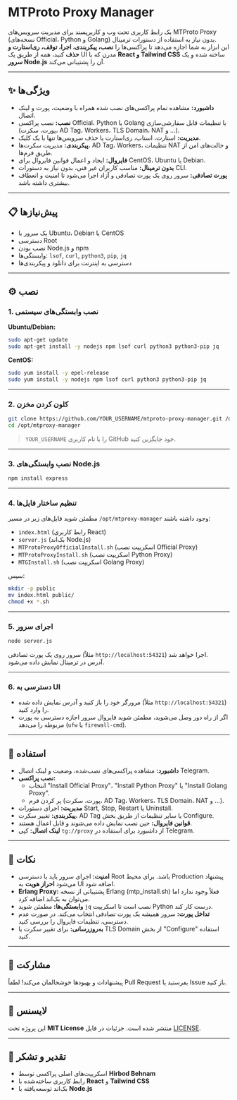 # MTProto Proxy Manager

یک رابط کاربری تحت وب و کاربرپسند برای مدیریت سرویس‌های MTProto Proxy (نسخه‌های Official، Python و Golang) بدون نیاز به استفاده از دستورات ترمینال.  
این ابزار به شما اجازه می‌دهد تا پراکسی‌ها را **نصب، پیکربندی، اجرا، توقف، ری‌استارت و حذف** کنید، همه از طریق یک UI مدرن که با **React و Tailwind CSS** ساخته شده و یک **سرور Node.js** آن را پشتیبانی می‌کند.

---

## ✨ ویژگی‌ها

- **داشبورد:** مشاهده تمام پراکسی‌های نصب شده همراه با وضعیت، پورت و لینک اتصال.  
- **نصب:** نصب پراکسی Official، Python یا Golang با تنظیمات قابل سفارشی‌سازی (پورت، سکرت، AD Tag، Workers، TLS Domain، NAT و ...).  
- **مدیریت:** استارت، استاپ، ری‌استارت یا حذف سرویس‌ها تنها با یک کلیک.  
- **پیکربندی:** مدیریت سکرت‌ها، AD Tag، Workers، تنظیمات NAT و حالت‌های امن از طریق فرم‌ها.  
- **فایروال:** ایجاد و اعمال قوانین فایروال برای CentOS، Ubuntu یا Debian.  
- **بدون ترمینال:** مناسب کاربران غیر فنی، بدون نیاز به دستورات CLI.  
- **پورت تصادفی:** سرور روی یک پورت تصادفی و آزاد اجرا می‌شود تا امنیت و انعطاف بیشتری داشته باشد.  

---

## 📋 پیش‌نیازها

- یک سرور با Ubuntu، Debian یا CentOS  
- دسترسی Root  
- نصب بودن Node.js و npm  
- وابستگی‌ها: `lsof`, `curl`, `python3`, `pip`, `jq`  
- دسترسی به اینترنت برای دانلود و پیکربندی‌ها  

---

## ⚙️ نصب

### 1. نصب وابستگی‌های سیستمی

**Ubuntu/Debian:**
```bash
sudo apt-get update
sudo apt-get install -y nodejs npm lsof curl python3 python3-pip jq
```

**CentOS:**
```bash
sudo yum install -y epel-release
sudo yum install -y nodejs npm lsof curl python3 python3-pip jq
```

---

### 2. کلون کردن مخزن
```bash
git clone https://github.com/YOUR_USERNAME/mtproto-proxy-manager.git /opt/mtproxy-manager
cd /opt/mtproxy-manager
```
> `YOUR_USERNAME` را با نام کاربری GitHub خود جایگزین کنید.

---

### 3. نصب وابستگی‌های Node.js
```bash
npm install express
```

---

### 4. تنظیم ساختار فایل‌ها
مطمئن شوید فایل‌های زیر در مسیر `/opt/mtproxy-manager` وجود داشته باشند:
- `index.html` (رابط کاربری React)
- `server.js` (بک‌اند Node.js)
- `MTProtoProxyOfficialInstall.sh` (اسکریپت نصب Official Proxy)
- `MTProtoProxyInstall.sh` (اسکریپت نصب Python Proxy)
- `MTGInstall.sh` (اسکریپت نصب Golang Proxy)

سپس:

```bash
mkdir -p public
mv index.html public/
chmod +x *.sh
```

---

### 5. اجرای سرور
```bash
node server.js
```

سرور روی یک پورت تصادفی (مثلاً `http://localhost:54321`) اجرا خواهد شد.  
آدرس در ترمینال نمایش داده می‌شود.

---

### 6. دسترسی به UI
- مرورگر خود را باز کنید و آدرس نمایش داده شده (مثلاً `http://localhost:54321`) را وارد کنید.  
- اگر از راه دور وصل می‌شوید، مطمئن شوید فایروال سرور اجازه دسترسی به پورت مربوطه را می‌دهد (`ufw` یا `firewall-cmd`).  

---

## 🚀 استفاده

- **داشبورد:** مشاهده پراکسی‌های نصب‌شده، وضعیت و لینک اتصال Telegram.  
- **نصب پراکسی:**  
  - انتخاب "Install Official Proxy"، "Install Python Proxy" یا "Install Golang Proxy".  
  - پر کردن فرم (پورت، سکرت، AD Tag، Workers، TLS Domain، NAT و ...).  
- **مدیریت:** اجرای دستورات Start, Stop, Restart یا Uninstall.  
- **پیکربندی:** تغییر سکرت، AD Tag یا سایر تنظیمات از طریق بخش Configure.  
- **قوانین فایروال:** حین نصب نمایش داده می‌شوند و قابل اعمال هستند.  
- **لینک اتصال:** کپی `tg://proxy` از داشبورد برای استفاده در Telegram.  

---

## 📌 نکات

- **امنیت:** اجرای سرور باید با دسترسی Root باشد. برای محیط Production پیشنهاد می‌شود **احراز هویت** به UI اضافه شود.  
- **Erlang Proxy:** پشتیبانی از نسخه Erlang (mtp_install.sh) فعلاً وجود ندارد اما می‌توان به بک‌اند اضافه کرد.  
- **وابستگی‌ها:** مطمئن شوید `jq` نصب است تا اسکریپت Python درست کار کند.  
- **تداخل پورت:** سرور همیشه یک پورت تصادفی انتخاب می‌کند. در صورت عدم دسترسی، تنظیمات فایروال را بررسی کنید.  
- **به‌روزرسانی:** برای تغییر سکرت یا TLS Domain از بخش "Configure" استفاده کنید.  

---

## 🤝 مشارکت

پیشنهادات و بهبودها خوشحالمان می‌کند! لطفاً Pull Request بفرستید یا Issue باز کنید.  

---

## 📄 لایسنس

این پروژه تحت **MIT License** منتشر شده است. جزئیات در فایل [LICENSE](LICENSE).  

---

## 🙏 تقدیر و تشکر

- اسکریپت‌های اصلی پراکسی توسط **Hirbod Behnam**  
- رابط کاربری ساخته‌شده با **React** و **Tailwind CSS**  
- بک‌اند توسعه‌یافته با **Node.js**  
